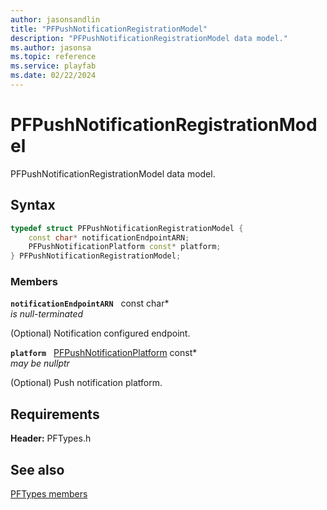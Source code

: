 ```yaml
---
author: jasonsandlin
title: "PFPushNotificationRegistrationModel"
description: "PFPushNotificationRegistrationModel data model."
ms.author: jasonsa
ms.topic: reference
ms.service: playfab
ms.date: 02/22/2024
---
```


# PFPushNotificationRegistrationModel  

PFPushNotificationRegistrationModel data model.  

## Syntax  
  
```cpp
typedef struct PFPushNotificationRegistrationModel {  
    const char* notificationEndpointARN;  
    PFPushNotificationPlatform const* platform;  
} PFPushNotificationRegistrationModel;  
```
  
### Members  
  
**`notificationEndpointARN`** &nbsp; const char*  
*is null-terminated*  
  
(Optional) Notification configured endpoint.
  
**`platform`** &nbsp; [PFPushNotificationPlatform](../enums/pfpushnotificationplatform.md) const*  
*may be nullptr*  
  
(Optional) Push notification platform.
  
  
## Requirements  
  
**Header:** PFTypes.h
  
## See also  
[PFTypes members](../pftypes_members.md)  

  
  
